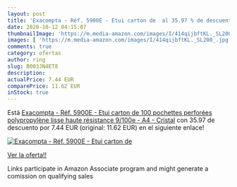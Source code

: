 ```yaml
---
layout: post
title: 'Exacompta - Réf. 5900E - Etui carton de  al 35.97 % de descuento'
date: 2020-10-12 04:15:07
thumbnailImage: 'https://m.media-amazon.com/images/I/414qijbftKL._SL200_.jpg'
images: [ 'https://m.media-amazon.com/images/I/414qijbftKL._SL200_.jpg' ]
comments: true
category: ofertas
author: ring
slug: B003JN4ET8
description:
actualPrice: 7.44 EUR
comparePrice: 11.62 EUR
inStock: true
---
```


Está [Exacompta - Réf. 5900E - Etui carton de 100 pochettes perforées polypropylène lisse haute résistance 9/100e - A4 - Cristal](https://www.amazon.fr/dp/B003JN4ET8/?tag=tolees0d-21) con 35.97 de descuento por 7.44 EUR (original: 11.62 EUR) en el siguiente enlace!

[![Exacompta - Réf. 5900E - Etui carton de ](https://m.media-amazon.com/images/I/414qijbftKL._SL200_.jpg)](https://www.amazon.fr/dp/B003JN4ET8/?tag=tolees0d-21)

[Ver la oferta!!](https://www.amazon.fr/dp/B003JN4ET8/?tag=tolees0d-21)

Links participate in Amazon Associate program and might generate a comission on qualifying sales


